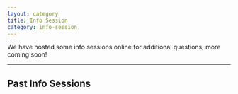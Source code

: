 ```yaml
---
layout: category
title: Info Session
category: info-session
---
```


We have hosted some info sessions online for additional questions, more coming soon!

<hr>

## Past Info Sessions
